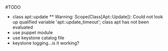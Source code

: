 #TODO

* class apt::update
** Warning: Scope(Class[Apt::Update]): Could not look up qualified variable 'apt::update_timeout'; class apt has not been evaluated
* use puppet module
* use keystone catalog file
* keystone logging...is it working?